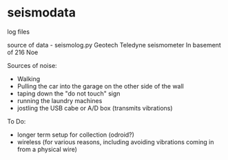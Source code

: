 # seismodata
log files

source of data - seismolog.py
Geotech Teledyne seismometer
In basement of 216 Noe

Sources of noise:

* Walking
* Pulling the car into the garage on the other side of the wall
* taping down the "do not touch" sign
* running the laundry machines
* jostling the USB cabe or A/D box (transmits vibrations)

To Do:

* longer term setup for collection (odroid?)
* wireless (for various reasons, including avoiding vibrations coming in from a physical wire)

